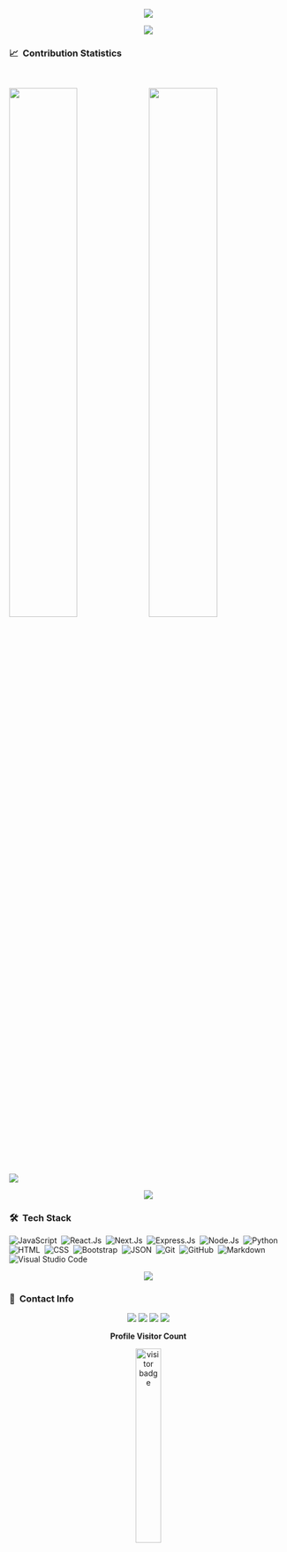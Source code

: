 <!-- <p align="center"><img src="animation.gif" width="35%"></p> -->

<p align="center">
<img src="https://readme-typing-svg.herokuapp.com?font=Architects+Daughter&center=true&vCenter=true&duration=3000&color=%2338C2FF&size=40&height=200&width=800&lines=Heyyy!+I'm+De-marauder+%3C3;Fullstack+developer;freelancer;Welcome+to+my+profile+!">
</p>
<!-- "https://readme-typing-svg.herokuapp.com?font=Architects+Daughter&center=true&vCenter=true&duration=3000&color=%2338C2FF&size=40&height=200&width=800&lines=Heyyy!+I'm+De'marauder+%3C3;Full stack+developer;freelancer;Welcome+to+my+profile+!" -->
<p  align="center">
<img src="https://user-images.githubusercontent.com/73097560/115834477-dbab4500-a447-11eb-908a-139a6edaec5c.gif">             
<br>

### 📈 &nbsp;Contribution Statistics

<br/>
<p align="left">
  <img width="49.5%" src="https://github-readme-stats.vercel.app/api?username=de-marauder&show_icons=true&theme=blueberry&hide_border=true" />
    <img width="49.5%" src="https://github-readme-streak-stats.herokuapp.com/?user=de-marauder&theme=blueberry&hide_border=true" />
</p>
<br>

<img src="https://github-readme-stats.vercel.app/api/top-langs?username=de-marauder&layout=compact"/>

<p  align="center">
<img src="https://user-images.githubusercontent.com/73097560/115834477-dbab4500-a447-11eb-908a-139a6edaec5c.gif">             
<br>

### 🛠 &nbsp;Tech Stack

![JavaScript](https://img.shields.io/badge/-JavaScript-05122A?style=flat&logo=javascript)&nbsp;
![React.Js](https://img.shields.io/badge/-React.Js-05122A?style=flat&logo=react)&nbsp;
![Next.Js](https://img.shields.io/badge/-Next.Js-05122A?style=flat&logo=next.js)&nbsp;
![Express.Js](https://img.shields.io/badge/-Express.Js-05122A?style=flat&logo=express)&nbsp;
![Node.Js](https://img.shields.io/badge/-Node.Js-05122A?style=flat&logo=node.js)&nbsp;
![Python](https://img.shields.io/badge/-Python-05122A?style=flat&logo=python)&nbsp;
![HTML](https://img.shields.io/badge/-HTML-05122A?style=flat&logo=HTML5)&nbsp;
![CSS](https://img.shields.io/badge/-CSS-05122A?style=flat&logo=CSS3&logoColor=1572B6)&nbsp;
![Bootstrap](https://img.shields.io/badge/-Bootstrap-05122A?style=flat&logo=bootstrap&logoColor=563D7C)&nbsp;
![JSON](https://img.shields.io/badge/-JSON-05122A?style=flat&logo=json&logoColor=000000)&nbsp;
![Git](https://img.shields.io/badge/-Git-05122A?style=flat&logo=git)&nbsp;
![GitHub](https://img.shields.io/badge/-GitHub-05122A?style=flat&logo=github)&nbsp;
![Markdown](https://img.shields.io/badge/-Markdown-05122A?style=flat&logo=markdown)&nbsp;
![Visual Studio Code](https://img.shields.io/badge/-Visual%20Studio%20Code-05122A?style=flat&logo=visual-studio-code&logoColor=007ACC)&nbsp;
<!-- ![Flask](https://img.shields.io/badge/-Flask-05122A?style=flat&logo=flask)&nbsp; -->
<!-- ![PostgreSQL](https://img.shields.io/badge/-PostgreSQL-05122A?style=flat&logo=postgresql&logoColor=336791)&nbsp; -->
<!-- ![MySQL](https://img.shields.io/badge/-MySQL-05122A?style=flat&logo=mysql&logoColor=4479A1)&nbsp; -->

<p  align="center">
<img src="https://user-images.githubusercontent.com/73097560/115834477-dbab4500-a447-11eb-908a-139a6edaec5c.gif">             
<br>

### :link: &nbsp;Contact Info

<p align="center">
<a href="https://de-marauder.vercel.app"><img src="https://img.shields.io/badge/-website-3423A6?style=for-the-badge&logo=Google-Chrome&logoColor=white"/></a>
<a href="https://www.linkedin.com/in/obiajulu-ezike/"><img src="https://img.shields.io/badge/-Linkedin-3423A6?style=for-the-badge&logo=Linkedin&logoColor=blue"/></a>
<a href="https://github.com/de-marauder"><img src="https://img.shields.io/badge/-Github-3423A6?style=for-the-badge&logo=Github&logoColor=black"/></a>
<a href="https://www.fiverr.com/share/2ymygX"><img src="https://img.shields.io/badge/-Fiverr-3423A6?style=for-the-badge&logo=fiverr&logoColor=white"/></a>

</p>

<p align="center">
  <b>Profile Visitor Count</b>
<!--   <img src="Hi.gif" width="30px"> -->
</p>
<p align="center"><img src="https://profile-counter.glitch.me/%7Bde-marauder%7D/count.svg" alt="visitor badge" width="30%"></p>

